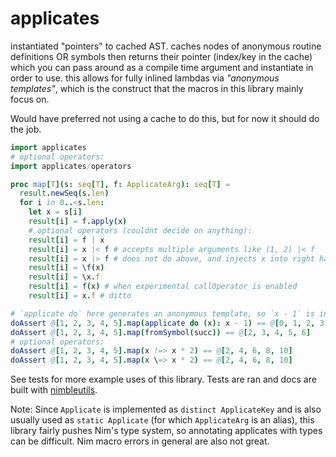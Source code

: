 # applicates

instantiated "pointers" to cached AST. caches nodes of anonymous routine definitions OR symbols then returns their pointer (index/key in the cache) which you can pass around as a compile time argument and instantiate in order to use. this allows for fully inlined lambdas via *"anonymous templates"*, which is the construct that the macros in this library mainly focus on.

Would have preferred not using a cache to do this, but for now it should do the job.

```nim
import applicates
# optional operators:
import applicates/operators

proc map[T](s: seq[T], f: ApplicateArg): seq[T] =
  result.newSeq(s.len)
  for i in 0..<s.len:
    let x = s[i]
    result[i] = f.apply(x)
    # optional operators (couldnt decide on anything):
    result[i] = f | x
    result[i] = x |< f # accepts multiple arguments like (1, 2) |< f
    result[i] = x |> f # does not do above, and injects x into right hand side
    result[i] = \f(x)
    result[i] = \x.f
    result[i] = f(x) # when experimental callOperator is enabled
    result[i] = x.f # ditto

# `applicate do` here generates an anonymous template, so `x - 1` is inlined at AST level:
doAssert @[1, 2, 3, 4, 5].map(applicate do (x): x - 1) == @[0, 1, 2, 3, 4]
doAssert @[1, 2, 3, 4, 5].map(fromSymbol(succ)) == @[2, 3, 4, 5, 6]
# optional operators:
doAssert @[1, 2, 3, 4, 5].map(x !=> x * 2) == @[2, 4, 6, 8, 10]
doAssert @[1, 2, 3, 4, 5].map(x \=> x * 2) == @[2, 4, 6, 8, 10]
```

See tests for more example uses of this library. Tests are ran and docs are built with [nimbleutils](https://github.com/metagn/nimbleutils).

Note: Since `Applicate` is implemented as `distinct ApplicateKey` and is also usually used as `static Applicate` (for which `ApplicateArg` is an alias), this library fairly pushes Nim's type system, so annotating applicates with types can be difficult. Nim macro errors in general are also not great.
